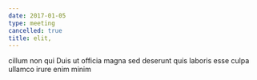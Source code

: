 ```yaml
---
date: 2017-01-05
type: meeting
cancelled: true
title: elit,
---
```

cillum non qui Duis ut officia magna sed deserunt quis laboris esse culpa ullamco irure enim minim
